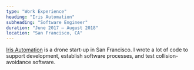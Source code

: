 ```yaml
---
type: "Work Experience"
heading: "Iris Automation"
subheading: "Software Engineer"
duration: "June 2017 – August 2018"
location: "San Francisco, CA"
---
```


<a href="http://www.irisonboard.com/" target="_blank">Iris Automation</a> is a drone start-up in San Francisco. I wrote a lot of code to support development, establish software processes, and test collision-avoidance software.
